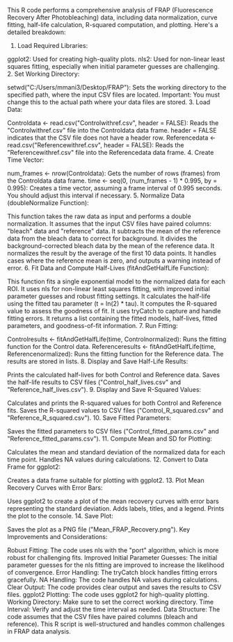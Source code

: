 This R code performs a comprehensive analysis of FRAP (Fluorescence Recovery After Photobleaching) data, including data normalization, curve fitting, half-life calculation, R-squared computation, and plotting. Here's a detailed breakdown:

1. Load Required Libraries:

ggplot2: Used for creating high-quality plots.
nls2: Used for non-linear least squares fitting, especially when initial parameter guesses are challenging.
2. Set Working Directory:

setwd("C:/Users/mmani3/Desktop/FRAP"): Sets the working directory to the specified path, where the input CSV files are located. Important: You must change this to the actual path where your data files are stored.
3. Load Data:

Controldata <- read.csv("Controlwithref.csv", header = FALSE): Reads the "Controlwithref.csv" file into the Controldata data frame. header = FALSE indicates that the CSV file does not have a header row.
Referencedata <- read.csv("Referencewithref.csv", header = FALSE): Reads the "Referencewithref.csv" file into the Referencedata data frame.
4. Create Time Vector:

num_frames <- nrow(Controldata): Gets the number of rows (frames) from the Controldata data frame.
time <- seq(0, (num_frames - 1) * 0.995, by = 0.995): Creates a time vector, assuming a frame interval of 0.995 seconds. You should adjust this interval if necessary.
5. Normalize Data (doubleNormalize Function):

This function takes the raw data as input and performs a double normalization.
It assumes that the input CSV files have paired columns: "bleach" data and "reference" data.
It subtracts the mean of the reference data from the bleach data to correct for background.
It divides the background-corrected bleach data by the mean of the reference data.
It normalizes the result by the average of the first 10 data points.
It handles cases where the reference mean is zero, and outputs a warning instead of error.
6. Fit Data and Compute Half-Lives (fitAndGetHalfLife Function):

This function fits a single exponential model to the normalized data for each ROI.
It uses nls for non-linear least squares fitting, with improved initial parameter guesses and robust fitting settings.
It calculates the half-life using the fitted tau parameter (t = ln(2) * tau).
It computes the R-squared value to assess the goodness of fit.
It uses tryCatch to capture and handle fitting errors.
It returns a list containing the fitted models, half-lives, fitted parameters, and goodness-of-fit information.
7. Run Fitting:

Controlresults <- fitAndGetHalfLife(time, Controlnormalized): Runs the fitting function for the Control data.
Referenceresults <- fitAndGetHalfLife(time, Referencenormalized): Runs the fitting function for the Reference data.
The results are stored in lists.
8. Display and Save Half-Life Results:

Prints the calculated half-lives for both Control and Reference data.
Saves the half-life results to CSV files ("Control_half_lives.csv" and "Reference_half_lives.csv").
9. Display and Save R-Squared Values:

Calculates and prints the R-squared values for both Control and Reference fits.
Saves the R-squared values to CSV files ("Control_R_squared.csv" and "Reference_R_squared.csv").
10. Save Fitted Parameters:

Saves the fitted parameters to CSV files ("Control_fitted_params.csv" and "Reference_fitted_params.csv").
11. Compute Mean and SD for Plotting:

Calculates the mean and standard deviation of the normalized data for each time point.
Handles NA values during calculations.
12. Convert to Data Frame for ggplot2:

Creates a data frame suitable for plotting with ggplot2.
13. Plot Mean Recovery Curves with Error Bars:

Uses ggplot2 to create a plot of the mean recovery curves with error bars representing the standard deviation.
Adds labels, titles, and a legend.
Prints the plot to the console.
14. Save Plot:

Saves the plot as a PNG file ("Mean_FRAP_Recovery.png").
Key Improvements and Considerations:

Robust Fitting: The code uses nls with the "port" algorithm, which is more robust for challenging fits.
Improved Initial Parameter Guesses: The initial parameter guesses for the nls fitting are improved to increase the likelihood of convergence.
Error Handling: The tryCatch block handles fitting errors gracefully.
NA Handling: The code handles NA values during calculations.
Clear Output: The code provides clear output and saves the results to CSV files.
ggplot2 Plotting: The code uses ggplot2 for high-quality plotting.
Working Directory: Make sure to set the correct working directory.
Time Interval: Verify and adjust the time interval as needed.
Data Structure: The code assumes that the CSV files have paired columns (bleach and reference).
This R script is well-structured and handles common challenges in FRAP data analysis.

